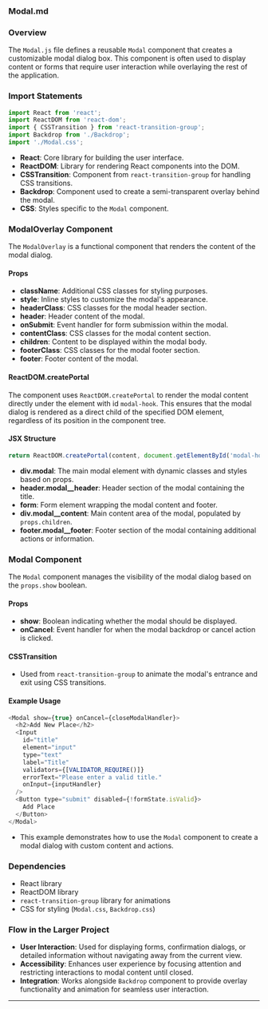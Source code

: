 ### Modal.md

### Overview
The `Modal.js` file defines a reusable `Modal` component that creates a customizable modal dialog box. This component is often used to display content or forms that require user interaction while overlaying the rest of the application.

### Import Statements
```javascript
import React from 'react';
import ReactDOM from 'react-dom';
import { CSSTransition } from 'react-transition-group';
import Backdrop from './Backdrop';
import './Modal.css';
```
- **React**: Core library for building the user interface.
- **ReactDOM**: Library for rendering React components into the DOM.
- **CSSTransition**: Component from `react-transition-group` for handling CSS transitions.
- **Backdrop**: Component used to create a semi-transparent overlay behind the modal.
- **CSS**: Styles specific to the `Modal` component.

### ModalOverlay Component
The `ModalOverlay` is a functional component that renders the content of the modal dialog.
#### Props
- **className**: Additional CSS classes for styling purposes.
- **style**: Inline styles to customize the modal's appearance.
- **headerClass**: CSS classes for the modal header section.
- **header**: Header content of the modal.
- **onSubmit**: Event handler for form submission within the modal.
- **contentClass**: CSS classes for the modal content section.
- **children**: Content to be displayed within the modal body.
- **footerClass**: CSS classes for the modal footer section.
- **footer**: Footer content of the modal.

#### ReactDOM.createPortal
The component uses `ReactDOM.createPortal` to render the modal content directly under the element with id `modal-hook`. This ensures that the modal dialog is rendered as a direct child of the specified DOM element, regardless of its position in the component tree.

#### JSX Structure
```javascript
return ReactDOM.createPortal(content, document.getElementById('modal-hook'));
```
- **div.modal**: The main modal element with dynamic classes and styles based on props.
- **header.modal__header**: Header section of the modal containing the title.
- **form**: Form element wrapping the modal content and footer.
- **div.modal__content**: Main content area of the modal, populated by `props.children`.
- **footer.modal__footer**: Footer section of the modal containing additional actions or information.

### Modal Component
The `Modal` component manages the visibility of the modal dialog based on the `props.show` boolean.
#### Props
- **show**: Boolean indicating whether the modal should be displayed.
- **onCancel**: Event handler for when the modal backdrop or cancel action is clicked.

#### CSSTransition
- Used from `react-transition-group` to animate the modal's entrance and exit using CSS transitions.

#### Example Usage
```javascript
<Modal show={true} onCancel={closeModalHandler}>
  <h2>Add New Place</h2>
  <Input
    id="title"
    element="input"
    type="text"
    label="Title"
    validators={[VALIDATOR_REQUIRE()]}
    errorText="Please enter a valid title."
    onInput={inputHandler}
  />
  <Button type="submit" disabled={!formState.isValid}>
    Add Place
  </Button>
</Modal>
```
- This example demonstrates how to use the `Modal` component to create a modal dialog with custom content and actions.

### Dependencies
- React library
- ReactDOM library
- `react-transition-group` library for animations
- CSS for styling (`Modal.css`, `Backdrop.css`)

### Flow in the Larger Project
- **User Interaction**: Used for displaying forms, confirmation dialogs, or detailed information without navigating away from the current view.
- **Accessibility**: Enhances user experience by focusing attention and restricting interactions to modal content until closed.
- **Integration**: Works alongside `Backdrop` component to provide overlay functionality and animation for seamless user interaction.

---
